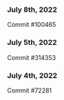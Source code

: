 ### July 8th, 2022

Commit #100465

### July 5th, 2022

Commit #314353


### July 4th, 2022

Commit #72281
